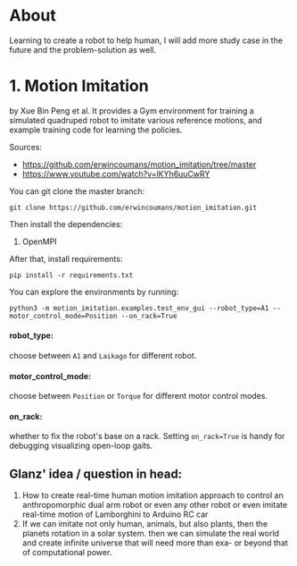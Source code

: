 # About
Learning to create a robot to help human, I will add more study case in the future and the problem-solution as well.

# 1. Motion Imitation

by Xue Bin Peng et al. It provides a Gym environment for training a simulated quadruped robot to imitate various reference motions, and example training code for learning the policies.

Sources: 
* https://github.com/erwincoumans/motion_imitation/tree/master
* https://www.youtube.com/watch?v=lKYh6uuCwRY

You can git clone the master branch:
```
git clone https://github.com/erwincoumans/motion_imitation.git
```

Then install the dependencies:
1. OpenMPI

After that, install requirements:
```
pip install -r requirements.txt
```

You can explore the environments by running:
```
python3 -m motion_imitation.examples.test_env_gui --robot_type=A1 --motor_control_mode=Position --on_rack=True
```

#### robot_type: 
choose between `A1` and `Laikago` for different robot.

#### motor_control_mode: 
choose between `Position` or `Torque` for different motor control modes.

#### on_rack: 
whether to fix the robot's base on a rack. Setting `on_rack=True` is handy for debugging visualizing open-loop gaits.

## Glanz' idea / question in head:
1. How to create real-time human motion imitation approach to control an anthropomorphic dual arm robot or even any other robot or even imitate real-time motion of Lamborghini to Arduino RC car
2.  If we can imitate not only human, animals, but also plants, then the planets rotation in a solar system. then we can simulate the real world and create infinite universe that will need more than exa- or beyond that of computational power.
